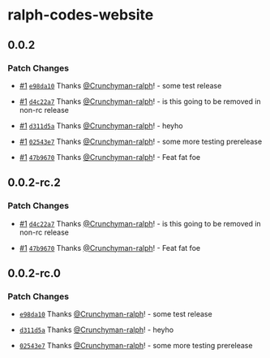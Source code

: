 # ralph-codes-website

## 0.0.2

### Patch Changes

- [#1](https://github.com/Crunchyman-ralph/ralph-codes-website/pull/1) [`e98da10`](https://github.com/Crunchyman-ralph/ralph-codes-website/commit/e98da100e1f9f5b3217285146337cb46dc4b985a) Thanks [@Crunchyman-ralph](https://github.com/Crunchyman-ralph)! - some test release

- [#1](https://github.com/Crunchyman-ralph/ralph-codes-website/pull/1) [`d4c22a7`](https://github.com/Crunchyman-ralph/ralph-codes-website/commit/d4c22a7bac481867ff7b751a76603cfe2c4b1ee3) Thanks [@Crunchyman-ralph](https://github.com/Crunchyman-ralph)! - is this going to be removed in non-rc release

- [#1](https://github.com/Crunchyman-ralph/ralph-codes-website/pull/1) [`d311d5a`](https://github.com/Crunchyman-ralph/ralph-codes-website/commit/d311d5a6d88559ae92616e7bc52f94166a04efa0) Thanks [@Crunchyman-ralph](https://github.com/Crunchyman-ralph)! - heyho

- [#1](https://github.com/Crunchyman-ralph/ralph-codes-website/pull/1) [`02543e7`](https://github.com/Crunchyman-ralph/ralph-codes-website/commit/02543e7eaa6b0fb40599abd461ff70892cbbbbc5) Thanks [@Crunchyman-ralph](https://github.com/Crunchyman-ralph)! - some more testing prerelease

- [#1](https://github.com/Crunchyman-ralph/ralph-codes-website/pull/1) [`47b9670`](https://github.com/Crunchyman-ralph/ralph-codes-website/commit/47b96708f3053b09bcc3c53fbb802416664c4fd8) Thanks [@Crunchyman-ralph](https://github.com/Crunchyman-ralph)! - Feat fat foe

## 0.0.2-rc.2

### Patch Changes

- [#1](https://github.com/Crunchyman-ralph/ralph-codes-website/pull/1) [`d4c22a7`](https://github.com/Crunchyman-ralph/ralph-codes-website/commit/d4c22a7bac481867ff7b751a76603cfe2c4b1ee3) Thanks [@Crunchyman-ralph](https://github.com/Crunchyman-ralph)! - is this going to be removed in non-rc release

- [#1](https://github.com/Crunchyman-ralph/ralph-codes-website/pull/1) [`47b9670`](https://github.com/Crunchyman-ralph/ralph-codes-website/commit/47b96708f3053b09bcc3c53fbb802416664c4fd8) Thanks [@Crunchyman-ralph](https://github.com/Crunchyman-ralph)! - Feat fat foe

## 0.0.2-rc.0

### Patch Changes

- [`e98da10`](https://github.com/Crunchyman-ralph/ralph-codes-website/commit/e98da100e1f9f5b3217285146337cb46dc4b985a) Thanks [@Crunchyman-ralph](https://github.com/Crunchyman-ralph)! - some test release

- [`d311d5a`](https://github.com/Crunchyman-ralph/ralph-codes-website/commit/d311d5a6d88559ae92616e7bc52f94166a04efa0) Thanks [@Crunchyman-ralph](https://github.com/Crunchyman-ralph)! - heyho

- [`02543e7`](https://github.com/Crunchyman-ralph/ralph-codes-website/commit/02543e7eaa6b0fb40599abd461ff70892cbbbbc5) Thanks [@Crunchyman-ralph](https://github.com/Crunchyman-ralph)! - some more testing prerelease
